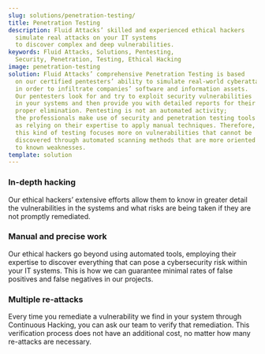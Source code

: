 ```yaml
---
slug: solutions/penetration-testing/
title: Penetration Testing
description: Fluid Attacks’ skilled and experienced ethical hackers
  simulate real attacks on your IT systems
  to discover complex and deep vulnerabilities.
keywords: Fluid Attacks, Solutions, Pentesting,
  Security, Penetration, Testing, Ethical Hacking
image: penetration-testing
solution: Fluid Attacks’ comprehensive Penetration Testing is based
  on our certified pentesters’ ability to simulate real-world cyberattacks
  in order to infiltrate companies’ software and information assets.
  Our pentesters look for and try to exploit security vulnerabilities
  in your systems and then provide you with detailed reports for their
  proper elimination. Pentesting is not an automated activity;
  the professionals make use of security and penetration testing tools as well
  as relying on their expertise to apply manual techniques. Therefore,
  this kind of testing focuses more on vulnerabilities that cannot be
  discovered through automated scanning methods that are more oriented
  to known weaknesses.
template: solution
---
```


<div class="sect2">

### In-depth hacking

Our ethical hackers’ extensive efforts allow them to know in greater
detail the vulnerabilities in the systems and what risks are being taken
if they are not promptly remediated.

</div>

<div class="sect2">

### Manual and precise work

Our ethical hackers go beyond using automated tools, employing their
expertise to discover everything that can pose a cybersecurity risk
within your IT systems. This is how we can guarantee minimal rates of
false positives and false negatives in our projects.

</div>

<div class="sect2">

### Multiple re-attacks

Every time you remediate a vulnerability we find in your system through
Continuous Hacking, you can ask our team to verify that remediation.
This verification process does not have an additional cost, no matter
how many re-attacks are necessary.

</div>
